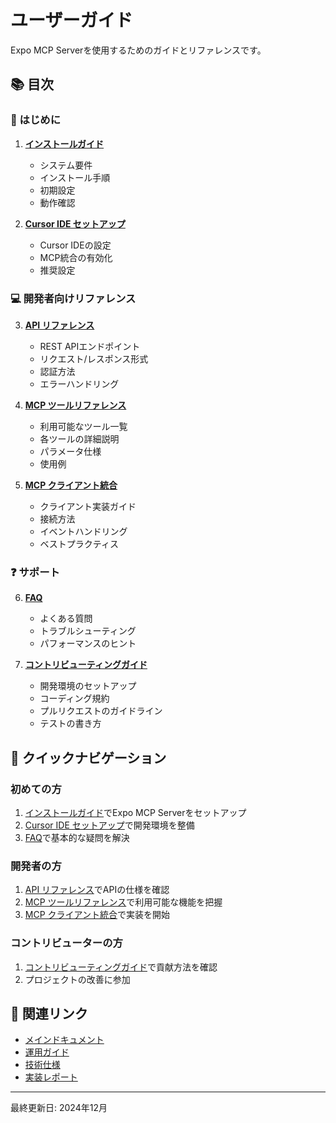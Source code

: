 # ユーザーガイド

Expo MCP Serverを使用するためのガイドとリファレンスです。

## 📚 目次

### 🚀 はじめに

1. **[インストールガイド](./installation-guide.md)**
   - システム要件
   - インストール手順
   - 初期設定
   - 動作確認

2. **[Cursor IDE セットアップ](./cursor-ide-setup.md)**
   - Cursor IDEの設定
   - MCP統合の有効化
   - 推奨設定

### 💻 開発者向けリファレンス

3. **[API リファレンス](./api-reference.md)**
   - REST APIエンドポイント
   - リクエスト/レスポンス形式
   - 認証方法
   - エラーハンドリング

4. **[MCP ツールリファレンス](./mcp-tools-reference.md)**
   - 利用可能なツール一覧
   - 各ツールの詳細説明
   - パラメータ仕様
   - 使用例

5. **[MCP クライアント統合](./mcp-client-integration.md)**
   - クライアント実装ガイド
   - 接続方法
   - イベントハンドリング
   - ベストプラクティス

### ❓ サポート

6. **[FAQ](./faq.md)**
   - よくある質問
   - トラブルシューティング
   - パフォーマンスのヒント

7. **[コントリビューティングガイド](./contributing-guide.md)**
   - 開発環境のセットアップ
   - コーディング規約
   - プルリクエストのガイドライン
   - テストの書き方

## 🎯 クイックナビゲーション

### 初めての方
1. [インストールガイド](./installation-guide.md)でExpo MCP Serverをセットアップ
2. [Cursor IDE セットアップ](./cursor-ide-setup.md)で開発環境を整備
3. [FAQ](./faq.md)で基本的な疑問を解決

### 開発者の方
1. [API リファレンス](./api-reference.md)でAPIの仕様を確認
2. [MCP ツールリファレンス](./mcp-tools-reference.md)で利用可能な機能を把握
3. [MCP クライアント統合](./mcp-client-integration.md)で実装を開始

### コントリビューターの方
1. [コントリビューティングガイド](./contributing-guide.md)で貢献方法を確認
2. プロジェクトの改善に参加

## 📌 関連リンク

- [メインドキュメント](../README.md)
- [運用ガイド](../operations/)
- [技術仕様](../technical-specs/)
- [実装レポート](../implementation-reports/)

---

最終更新日: 2024年12月 